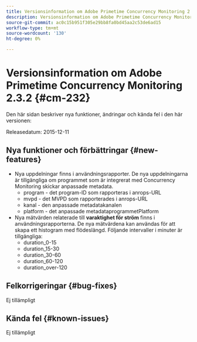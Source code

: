 ```yaml
---
title: Versionsinformation om Adobe Primetime Concurrency Monitoring 2.3.2
description: Versionsinformation om Adobe Primetime Concurrency Monitoring 2.3.2
source-git-commit: ac0c15b951f305e29bb8fa0bd45aa2c53de6ad15
workflow-type: tm+mt
source-wordcount: '130'
ht-degree: 0%

---
```



# Versionsinformation om Adobe Primetime Concurrency Monitoring 2.3.2 {#cm-232}

Den här sidan beskriver nya funktioner, ändringar och kända fel i den här versionen:

Releasedatum: 2015-12-11

## Nya funktioner och förbättringar {#new-features}

* Nya uppdelningar finns i användningsrapporter. De nya uppdelningarna är tillgängliga om programmet som är integrerat med Concurrency Monitoring skickar anpassade metadata.
   * program - det program-ID som rapporteras i anrops-URL
   * mvpd - det MVPD som rapporterades i anrops-URL
   * kanal - den anpassade metadatakanalen
   * platform - det anpassade metadataprogrammetPlatform
* Nya mätvärden relaterade till **varaktighet för ström** finns i användningsrapporterna. De nya mätvärdena kan användas för att skapa ett histogram med flödeslängd. Följande intervaller i minuter är tillgängliga:
   * duration_0-15
   * duration_15-30
   * duration_30-60
   * duration_60-120
   * duration_over-120

## Felkorrigeringar {#bug-fixes}

Ej tillämpligt

## Kända fel {#known-issues}

Ej tillämpligt
